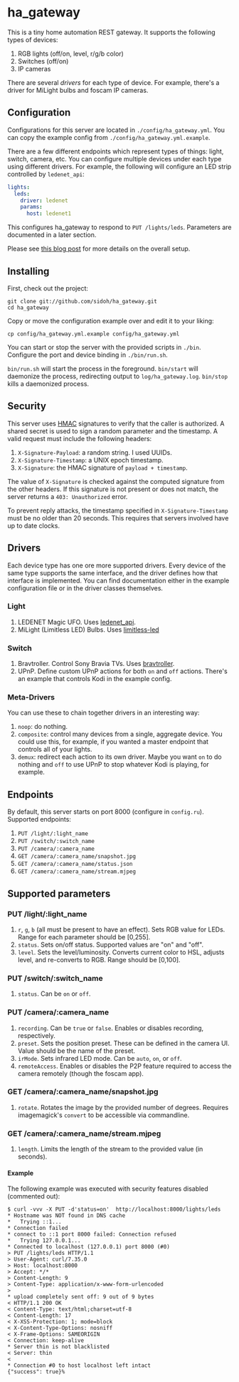 # ha_gateway
This is a tiny home automation REST gateway. It supports the following types of devices:

1. RGB lights (off/on, level, r/g/b color)
2. Switches (off/on)
3. IP cameras

There are several *drivers* for each type of device. For example, there's a driver for MiLight bulbs and foscam IP cameras.

## Configuration

Configurations for this server are located in `./config/ha_gateway.yml`. You can copy the example config from `./config/ha_gateway.yml.example`.

There are a few different endpoints which represent types of things: light, switch, camera, etc. You can configure multiple devices under each type using different drivers. For example, the following will configure an LED strip controlled by `ledenet_api`:

```yaml
lights:
  leds:
    driver: ledenet
    params:
      host: ledenet1
```

This configures ha_gateway to respond to `PUT /lights/leds`. Parameters are documented in a later section.

Please see [this blog post](http://blog.christophermullins.net/2015/10/17/cheap-alternative-to-phillips-hue-led-strip/) for more details on the overall setup.

## Installing

First, check out the project:

```
git clone git://github.com/sidoh/ha_gateway.git 
cd ha_gateway
```

Copy or move the configuration example over and edit it to your liking:

```
cp config/ha_gateway.yml.example config/ha_gateway.yml
```

You can start or stop the server with the provided scripts in `./bin`. Configure the port and device binding in `./bin/run.sh`.

`bin/run.sh` will start the process in the foreground. `bin/start` will daemonize the process, redirecting output to `log/ha_gateway.log`. `bin/stop` kills a daemonized process.

## Security

This server uses [HMAC](https://en.wikipedia.org/wiki/Hash-based_message_authentication_code) signatures to verify that the caller is authorized. A shared secret is used to sign a random parameter and the timestamp. A valid request must include the following headers:

1. `X-Signature-Payload`: a random string. I used UUIDs.
2. `X-Signature-Timestamp`: a UNIX epoch timestamp.
3. `X-Signature`: the HMAC signature of `payload + timestamp`.

The value of `X-Signature` is checked against the computed signature from the other headers. If this signature is not present or does not match, the server returns a `403: Unauthorized` error.

To prevent reply attacks, the timestamp specified in `X-Signature-Timestamp` must be no older than 20 seconds. This requires that servers involved have up to date clocks.

## Drivers

Each device type has one ore more supported drivers. Every device of the same type supports the same interface, and the driver defines how that interface is implemented. You can find documentation either in the example configuration file or in the driver classes themselves.

### Light

1. LEDENET Magic UFO. Uses [ledenet_api](https://github.com/sidoh/ledenet_api).
2. MiLight (Limitless LED) Bulbs. Uses [limitless-led](https://github.com/hired/limitless-led)

### Switch

1. Bravtroller. Control Sony Bravia TVs. Uses [bravtroller](https://github.com/sidoh/bravtroller).
2. UPnP. Define custom UPnP actions for both `on` and `off` actions. There's an example that controls Kodi in the example config.

### Meta-Drivers

You can use these to chain together drivers in an interesting way:

1. `noop`: do nothing.
2. `composite`: control many devices from a single, aggregate device. You could use this, for example, if you wanted a master endpoint that controls all of your lights.
3. `demux`: redirect each action to its own driver. Maybe you want `on` to do nothing and `off` to use UPnP to stop whatever Kodi is playing, for example.

## Endpoints

By default, this server starts on port 8000 (configure in `config.ru`). Supported endpoints:

1. `PUT /light/:light_name`
2. `PUT /switch/:switch_name`
4. `PUT /camera/:camera_name`
5. `GET /camera/:camera_name/snapshot.jpg`
5. `GET /camera/:camera_name/status.json`
6. `GET /camera/:camera_name/stream.mjpeg`

## Supported parameters 

### PUT /light/:light_name

1. `r`, `g`, `b` (all must be present to have an effect). Sets RGB value for LEDs. Range for each parameter should be [0,255].
2. `status`. Sets on/off status. Supported values are "on" and "off".
3. `level`. Sets the level/luminosity. Converts current color to HSL, adjusts level, and re-converts to RGB. Range should be [0,100].

### PUT /switch/:switch_name

1. `status`. Can be `on` or `off`.

### PUT /camera/:camera\_name

1. `recording`. Can be `true` or `false`. Enables or disables recording, respectively.
2. `preset`. Sets the position preset. These can be defined in the camera UI. Value should be the name of the preset.
3. `irMode`. Sets infrared LED mode. Can be `auto`, `on`, or `off`.
5. `remoteAccess`. Enables or disables the P2P feature required to access the camera remotely (though the foscam app).

### GET /camera/:camera\_name/snapshot.jpg

1. `rotate`. Rotates the image by the provided number of degrees. Requires imagemagick's `convert` to be accessible via commandline.

### GET /camera/:camera\_name/stream.mjpeg

1. `length`. Limits the length of the stream to the provided value (in seconds).

#### Example

The following example was executed with security features disabled (commented out):

```
$ curl -vvv -X PUT -d'status=on'  http://localhost:8000/lights/leds
* Hostname was NOT found in DNS cache
*   Trying ::1...
* Connection failed
* connect to ::1 port 8000 failed: Connection refused
*   Trying 127.0.0.1...
* Connected to localhost (127.0.0.1) port 8000 (#0)
> PUT /lights/leds HTTP/1.1
> User-Agent: curl/7.35.0
> Host: localhost:8000
> Accept: */*
> Content-Length: 9
> Content-Type: application/x-www-form-urlencoded
>
* upload completely sent off: 9 out of 9 bytes
< HTTP/1.1 200 OK
< Content-Type: text/html;charset=utf-8
< Content-Length: 17
< X-XSS-Protection: 1; mode=block
< X-Content-Type-Options: nosniff
< X-Frame-Options: SAMEORIGIN
< Connection: keep-alive
* Server thin is not blacklisted
< Server: thin
<
* Connection #0 to host localhost left intact
{"success": true}%
```
